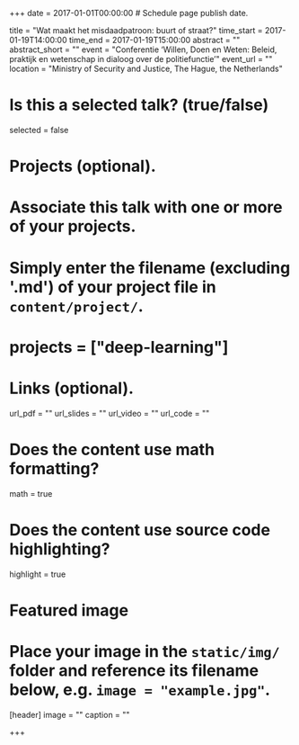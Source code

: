 +++
date = 2017-01-01T00:00:00  # Schedule page publish date.

title = "Wat maakt het misdaadpatroon: buurt of straat?"
time_start = 2017-01-19T14:00:00
time_end = 2017-01-19T15:00:00
abstract = ""
abstract_short = ""
event = "Conferentie ‘Willen, Doen en Weten: Beleid, praktijk en wetenschap in dialoog over de politiefunctie’"
event_url = ""
location = "Ministry of Security and Justice, The Hague, the Netherlands"

# Is this a selected talk? (true/false)
selected = false

# Projects (optional).
#   Associate this talk with one or more of your projects.
#   Simply enter the filename (excluding '.md') of your project file in `content/project/`.
# projects = ["deep-learning"]

# Links (optional).
url_pdf = ""
url_slides = ""
url_video = ""
url_code = ""

# Does the content use math formatting?
math = true

# Does the content use source code highlighting?
highlight = true

# Featured image
# Place your image in the `static/img/` folder and reference its filename below, e.g. `image = "example.jpg"`.
[header]
image = ""
caption = ""

+++

<!-- Embed your slides or video here using [shortcodes](https://sourcethemes.com/academic/post/writing-markdown-latex/). Further details can easily be added using *Markdown* and $\rm \LaTeX$ math code. -->
